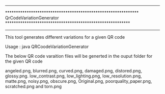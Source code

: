 **************************************************************************************************************************************************
************************************************************** QrCodeVariationGenerator **********************************************************
**************************************************************************************************************************************************


This tool generates different variations for a given QR code 



Usage : java QRCoodeVariationGenerator <inputQRCodeTemplateDirectoryPath> <outputUniqueQRCodeDataPath>


The below QR code varaition files will be generted in the ouput folder for the given QR code

angeled.png, blurred.png, curved.png, damaged.png, distored.png, glossy.png. low_contrast.png, low_lighting.png, low_resolution.png, matte.png, noisy.png, obscure.png, Original.png, poorquality_paper.png, scratched.png and torn.png

